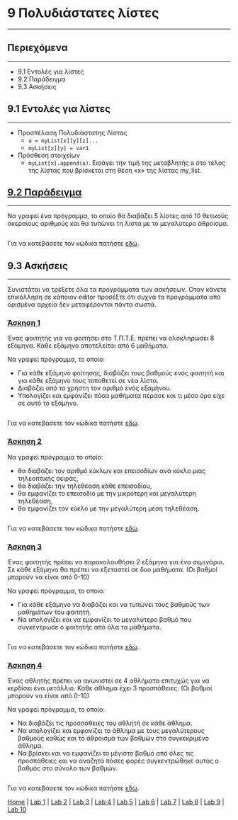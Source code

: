 # 9 Πολυδιάστατες λίστες

---

## Περιεχόμενα

---

- 9.1 Εντολές για λίστες
- 9.2 Παράδειγμα
- 9.3 Ασκήσεις

## 9.1 Εντολές για λίστες

---

- Προσπέλαση Πολυδιάστατης Λίστας
  - `a = myList[x][y][z]...`
  - `myList[x][y] = var1`
- Πρόσθεση στοιχείων
  - `myList[x].append(a)`. Εισάγει την τιμή της μεταβλητής a στο τέλος της λίστας που βρίσκεται στη θέση «x» της λίστας my_list.

<!--
## [9.2 Παράδειγμα](source/lab_09/lab_09_example_1.py)
-->

## [9.2 Παράδειγμα](source/lab_09/lab_09_example_1x.py)

---

Να γραφεί ένα πρόγραμμα, το οποίο θα διαβάζει 5 λίστες από 10 θετικούς ακεραίους αριθμούς και θα τυπώνει τη λίστα με το μεγαλύτερο άθροισμα.

<!--
```python
# Αρχικοποίηση μεταβλητών
MAX_ELEMENTS = 10
MAX_LISTES = 5
lista = []

# MAX_LISTES
for i in range(MAX_LISTES):
  # Δημιουργία κενής λίστας
  ypolista = []
  # Για MAX_ELEMENTS
  for j in range(MAX_ELEMENTS):
    # Ζητάμε από το χρήστη να δώσει έναν αριθμό και το μετατρεπουμε σε ακέραιο
    n = int(input("Δώσε αριθμό: ").strip())
    # Αποθηκεύουμε τον αριθμό στην υπολίστα
    ypolista.append(n)
  # Αποθηκεύουμε την υπολίστα στη λίστα
  lista.append(ypolista)

# Έστω ότι το μέγιστο άθροισμα το έχει η υπολίστα στη θέση 0
megAthroisma = 0

# Για κάθε υπολίστα της λίστας
for ypolista in lista:
  # Αρχικοποίηση του μετρητή
  athroisma = 0
  # Για κάθε στοιχείο της υπολίστας
  for i in ypolista:
    # Αυξάνουμε τη μεταβλητή athroisma κατά 1
    athroisma += i
  # Εάν το άθροισμα είναι μεγαλύτερο από αυτό που ορίσαμε
  if athroisma > megAthroisma:
    # Το αντικαθηστούμε με το πλεόν μεγαλύτερο
    megAthroisma = athroisma
    # Εκχωρούμε στη μεταβλητή megLista τη μεγαλύτερη υπολίστα
    megLista = ypolista

# Εκτύπωση της υπολίστας με το μεγαλύτερο άθροισμα
print(f"Η υπολίστα με το μεγαλύτερο άθροισμα είναι {megLista}")
```
-->

```python

```

<!--
Για να κατεβάσετε τον κώδικα πατήστε [εδώ](source/lab_09/lab_09_example_1.py).
-->

Για να κατεβάσετε τον κώδικα πατήστε [εδώ](source/lab_09/lab_09_example_1x.py).

## 9.3 Ασκήσεις

---

Συνιστάται να τρέξετε όλα τα προγράμματα των ασκήσεων. Όταν κάνετε επικόλληση σε κάποιον editor προσέξτε ότι συχνά τα προγράμματα από ορισμένα αρχεία δεν μεταφέρονται πάντα σωστά.

<!--
### [Άσκηση 1](source/lab_09/lab_09_exercise_1.py)
-->

### [Άσκηση 1](source/lab_09/lab_09_exercise_1x.py)

Ένας φοιτητής για να φοιτήσει στο Τ.Π.Τ.Ε. πρέπει να ολοκληρώσει 8 εξάμηνα. Κάθε εξάμηνο αποτελείται από 6 μαθήματα.

Να γραφεί πρόγραμμα, το οποίο:

- Για κάθε εξάμηνο φοίτησης, διαβάζει τους βαθμούς ενός φοιτητή και για κάθε εξάμηνο τους τοποθετεί σε νέα λίστα.
- Διαβάζει από το χρήστη τον αριθμό ενός εξαμήνου.
- Υπολογίζει και εμφανίζει πόσα μαθήματα πέρασε και τι μέσο όρο είχε σε αυτό το εξάμηνο.

<!--
```python
# Αρχικοποίηση μεταβλητών
ΜAX_EXAMINA = 8
MAX_MATHIMATA = 6
eksamina = []

# Για ΜAX_EXAMINA
for i in range(ΜAX_EXAMINA):
  # Δημιουργία κενής λίστας
  vathmoi = []
  # Για MAX_MATHIMATA
  for j in range(MAX_MATHIMATA):
    # Ζητάμε από το χρήστη να δώσει ένα βαθμό και το μετατρεπουμε σε πραγματικό
    vathmos = float(input(f"Δώσε βαθμό για το {i+1}ο εξάμηνο: ").strip())
    # Αποθηκεύουμε το βαθμό στη υπολίστα vathmoi
    vathmoi.append(vathmos)
  # Αποθηκεύουμε τις υπολίστες στη λίστα eksamina
  eksamina.append(vathmoi)

# Ζητάμε από το χρήστη να δώσει ένα εξάμηνο και το μετατρεπουμε σε ακέραιο
arEksaminou = int(input("Ποιο εξάμηνο θες να δείς; ").strip())

# Αρχικοποίηση μεταβλητών
eksamino = eksamina[arEksaminou - 1]
souma = 0
perasmena = 0

# Για κάθε μάθημα του εξαμήνου
for mathima in eksamino:
  # Αυξάνουμε τη σούμα κατα μάθημα
  souma += mathima
  # Εάν ο βαθμός του μαθήματος είναι μεγαλύτερος ή ίσος με το 5
  if mathima >= 5:
    # Αυξάνουμε τη μεταβλητή perasmena κατά 1
    perasmena += 1

# Εκτύπωση του μέσου όρου
print(f"Ο μέσος όρος είναι: {souma / len(eksamino)}")
# Εκτύπωση των περασμένων μαθημάτων
print(f"Πέρασες: {perasmena}")
```
-->

```python

```

<!--
Για να κατεβάσετε τον κώδικα πατήστε [εδώ](source/lab_09/lab_09_exercise_1.py).
-->

Για να κατεβάσετε τον κώδικα πατήστε [εδώ](source/lab_09/lab_09_exercise_1x.py).

<!--
### [Άσκηση 2](source/lab_09/lab_09_exercise_2.py)
-->

### [Άσκηση 2](source/lab_09/lab_09_exercise_2x.py)

Να γραφεί πρόγραμμα το οποίο:

- θα διαβάζει τον αριθμό κύκλων και επεισοδίων ανά κύκλο μιας τηλεοπτικής σειράς,
- θα διαβάζει την τηλεθέαση κάθε επεισοδίου,
- θα εμφανίζει το επεισοδίο με την μικρότερη και μεγαλύτερη τηλεθέαση,
- θα εμφανίζει τον κύκλο με την μεγαλύτερη μέση τηλεθέαση.

<!--
```python
# Ζητάμε από το χρήστη να δώσει κύκλους και το μετατρεπουμε σε ακέραιο
seasons = int(input("Δώσε κύκλους: ").strip())
# Ζητάμε από το χρήστη να δώσει κύκλους ανα επεισόδια και το μετατρεπουμε σε ακέραιο
episodes = int(input("Δώσε επεισόδια άνα κύκλο: ").strip())

# Δημιουργία κενής λίστας
thle8eash = []

# Για κάθε seasons
for i in range(seasons):
  # Δημιουργία κενής λίστας
  thlSeason = []
  # Για κάθε episodes
  for j in range(episodes):
    # Ζητάμε από το χρήστη να δώσει τηλεθέαση και το μετατρεπουμε σε πραγματικό
    thl = float(input(f"Δώσε τηλεθέαση {i + 1}x{j + 1}: ").strip())
    # Αποθηκεύουμε την τηλεθέαση στην υπολίστα thlSeason
    thlSeason.append(thl)
  # Αποθηκεύουμε στη λίστα thle8eash την υπολίστα thlSeason
  thle8eash.append(thlSeason)

# Έστω ότι το max και το min τηλεθέασης των season και επεισοδίων είναι η θέση 0
maxThlSeason = 0
maxThlEpi = 0
minThlSeason = 0
minThlEpi = 0

# Έστω ότι ο max μέσος όρος είναι 0
maxMO = 0

# Για κάθε seasons
for i in range(seasons):
  # Αρχικοποίηση μεταβλητής
  soumaSeason = 0
  # Για κάθε episodes
  for j in range(episodes):
    if thle8eash[i][j] > thle8eash[maxThlSeason][maxThlEpi]:
      maxThlSeason = i
      maxThlEpi = j
    if thle8eash[i][j] < thle8eash[minThlSeason][maxThlEpi]:
      minThlSeason = i
      minThlEpi = j
    soumaSeason += thle8eash[i][j]

  if maxMO < soumaSeason:
    maxMO = soumaSeason
    maxMOSeason = i

# Εκτύπωση επεισοδίων με μέγιστη τηλεθέαση
print(f"Eπεισόδιο με μέγιστη τηλεθέαση: {maxThlSeason+1}x{maxThlEpi+1}")
# Εκτύπωση επεισοδίων με ελάχιστη τηλεθέαση
print(f"Eπεισόδιο με ελάχιστη τηλεθέαση: {minThlSeason+1}x{minThlEpi+1}")
# Εκτύπωση σεζόν με μεγαλύτερο μέσο όρο τηλεθέασης
print(f"Σεζόν με μεγαλύτερο μέσο όρο τηλεθέασης: {maxMOSeason+1}")
```
-->

```python

```

<!--
Για να κατεβάσετε τον κώδικα πατήστε [εδώ](source/lab_09/lab_09_exercise_2.py).
-->

Για να κατεβάσετε τον κώδικα πατήστε [εδώ](source/lab_09/lab_09_exercise_2x.py).

<!--
### [Άσκηση 3](source/lab_09/lab_09_exercise_3.py)
-->

### [Άσκηση 3](source/lab_09/lab_09_exercise_3x.py)

Ένας φοιτητής πρέπει να παρακολουθήσει 2 εξάμηνα για ένα σεμινάριο. Σε κάθε εξάμηνο θα πρέπει να εξεταστεί σε δυο μαθήματα. (Οι βαθμοί μπορούν να είναι από 0-10)

Να γραφεί πρόγραμμα, το οποίο:

- Για κάθε εξάμηνο να διαβάζει και να τυπώνει τους βαθμούς των μαθημάτων του φοιτητή.
- Να υπολογίζει και να εμφανίζει το μεγαλύτερο βαθμό που συγκέντρωσε ο φοιτητής από όλα τα μαθήματα.

<!--
```python
# Αρχικοποίηση μεταβλητών
ΜAX_MATHIMATA = 2
ΜΑΧ_ΕΧΑΜΗΝΑ = 2
eksamino = []

# Για ΜΑΧ_ΕΧΑΜΗΝΑ
for i in range(ΜΑΧ_ΕΧΑΜΗΝΑ):
  # Δημιουργία κενής λίστας
  mathima = []
  # Για ΜAX_MATHIMATA
  for j in range(ΜAX_MATHIMATA):
    # Αποθηκεύουμε στη μεταβλητή text το κείμενο που θέλουμε να εμφανίσουμε στο χρήστη
    text = f"Βαθμός {i+1}ου εξαμήνου και {j+1}ο μάθημα: "
    # Ζητάμε από το χρήστη να δώσει βαθμό για το μάθημα του εξαμήνου
    vathmos = input(text).strip()
    # Το μετατρέπουμε σε πραγματική τιμή
    vathmos = float(vathmos)
    # Αποθηκεύουμε το βαθμό στην υπολίστα mathima
    mathima.append(vathmos)
  # Αποθηκεύουμε την υπολίστα mathima στη λίστα eksamino
  eksamino.append(mathima)

# Εκτύπωση των βαθμών του φοιτητή
print(f"Οι βαθμοί του φοιτητή είναι: {eksamino}")

# Έστω ότι ο μέγιστος βαθμός είναι ο βαθμός που βρίσκεται στη θέση 0
megVathmos = mathima[0]

# Για κάθε μάθημα του εξαμήνου
for mathima in eksamino:
  # Για κάθε στοιχείο στην υπολίστα 
  for i in mathima:
    # Εάν ο μέγιστος βαθμός είναι μικρότερος από το στιγμιαίο στοιχείο της υπολίστας
    if megVathmos < i:
      # Εκχωρούμε στη μεταβλητή megVathmos το στιγμιαίο στοιχείο της υπολίστας
      megVathmos = i

# Εκτύπωση του μέγιστου βαθμού
print(f"O μέγιστος βαθμός είναι: {megVathmos}")
```
-->

```python

```

<!--
Για να κατεβάσετε τον κώδικα πατήστε [εδώ](source/lab_09/lab_09_exercise_3.py).
-->

Για να κατεβάσετε τον κώδικα πατήστε [εδώ](source/lab_09/lab_09_exercise_3x.py).

<!--
### [Άσκηση 4](source/lab_09/lab_09_exercise_4.py)
-->

### [Άσκηση 4](source/lab_09/lab_09_exercise_4x.py)

Ένας αθλητής πρέπει να αγωνιστεί σε 4 αθλήματα επιτυχώς για να κερδίσει ένα μετάλλιο. Κάθε άθλημα έχει 3 προσπάθειες. (Οι βαθμοί μπορούν να είναι από 0-10)

Να γραφεί πρόγραμμα, το οποίο:

- Να διαβάζει τις προσπάθειες του αθλητή σε κάθε άθλημα.
- Να υπολογίζει και εμφανίζει το άθλημα με τους μεγαλύτερους βαθμούς καθώς και το άθροισμά των βαθμών στο συγκεκριμένο άθλημα.
- Να βρίσκει και να εμφανίζει το μέγιστο βαθμό από όλες τις προσπάθειες και να αναζητά πόσες φορές συγκεντρώθηκε αυτός ο βαθμός στο σύνολο των βαθμών.

<!--
```python
# Αρχικοποίηση μεταβλητών
MAX_ATHLIMATA = 4
MAX_PROSPATHEIES = 3
athlimata = []

# Για MAX_ATHLIMATA
for i in range(MAX_ATHLIMATA):
  # Δημιουργία κενής λίστας
  vathmoi = []
  # Για MAX_PROSPATHEIES
  for j in range(MAX_PROSPATHEIES):
    # Αποθηκεύουμε στη μεταβλητή text το κείμενο που θέλουμε να εμφανίσουμε στο χρήστη
    text = f"Βαθμός {i + 1}ου αθλήματος και {j + 1}η προσπάθεια: "
    # Ζητάμε από το χρήστη να μας δώσει βαθμό αθλήματος και την προσπάθειά του 
    vathmos = input(text).strip()
    # Το μετατρέπουμε σε πραγματική τιμή
    vathmos = float(vathmos)
    # Αποθηκεύουμε το βαθμό στην υπολίστα vathmos
    vathmoi.append(vathmos)
  # Αποθηκεύουμε την υπολίστα vathmoi στη λίστα athlimata
  athlimata.append(vathmoi)

# Έστω ότι το μεγαλύτερο άθροισμα βρίσκεται στην υπολίστα με τη θέση 0
maxSum = 0

# Για κάθε βαθμό των αθλημάτων
for vathmoi in athlimata:
  # Αρχικοποίηση μεταβλητής
  sum = 0
  # Για κάθε στοιχείο της υπολίστας vathmoi
  for i in vathmoi:
    # Αυξάνουμε τη μεταβλητή sum κατά 1
    sum += i
    # Εάν η τιμή της μεταβλητής sum είναι μεγαλύτερη από το maxSum που ορίσαμε
    if sum > maxSum:
      maxSum = sum
      maxAthlima = vathmoi

# Εκτύπωση του μέγιστου βαθμού και το άθροισμά της υπολίστας
print(f"Ο max βαθμός είναι: {maxAthlima} και το άθροισμα είναι: {maxSum}")

# Έστω ότι ο μέγιστος βαθμός βρίσκεται στην υπολίστα με τη θέση 0 και το στοιχείο της στη θέση 0
megVathmos = athlimata[0][0]

# Για κάθε βαθμό των αθλημάτων
for vathmoi in athlimata:
  # Για κάθε στοιχείο της υπολίστας vathmoi
  for i in vathmoi:
    # Εάν το στιγμιαίο στοιχείο της υπολίστας είναι μεγαλύτερο από το μέγιστο βαθμό που ορίσαμε
    if i > megVathmos:
      # Εκχωρούμε στη μεταβλητή megVathmos το στιγμιαίο στοιχείο της υπολίστας
      megVathmos = i

# Εκτύπωση του μέγιστου βαθμού του αθλητή
print(f"Ο μέγιστος βαθμός του αθλητή είναι: {megVathmos}")

# Αρχικοποίηση μεταβλητής
vathmosCounter = 0

# Για κάθε βαθμό των αθλημάτων
for vathmoi in athlimata:
  # Για κάθε στοιχείο της υπολίστας vathmoi
  for i in vathmoi:
    # Εάν το στιγμιαίο στοιχείο της υπολίστας είναι ίσο με το μέγιστο βαθμό 
    if i == megVathmos:
      # Αυξάνουμε τη μεταβλητή vathmosCounter κατά 1
      vathmosCounter += 1

# Εκτύπωση των φορών που εμφανίζεται ο μέγιστος βαθμός
print(f"O μέγιστος βαθμός βρέθηκε {vathmosCounter} φορές.")
```
-->

```python

```

<!--
Για να κατεβάσετε τον κώδικα πατήστε [εδώ](source/lab_09/lab_09_exercise_4.py).
-->

Για να κατεβάσετε τον κώδικα πατήστε [εδώ](source/lab_09/lab_09_exercise_4x.py).

[Home](../README.md) | [Lab 1](lab_01.md) | [Lab 2](lab_02.md) | [Lab 3](lab_03.md) | [Lab 4](lab_04.md) | [Lab 5](lab_05.md) | [Lab 6](lab_06.md) | [Lab 7](lab_07.md) | [Lab 8](lab_08.md) | [Lab 9](lab_09.md) | [Lab 10](lab_10.md)
